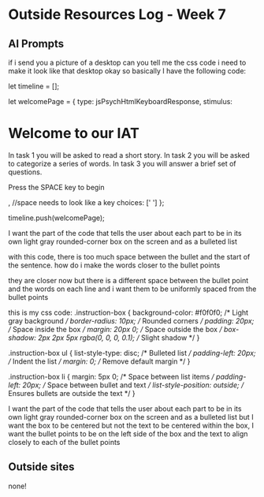 # Outside Resources Log - Week 7


## AI Prompts
if i send you a picture of a desktop can you tell me the css code i need to make it look like that desktop
okay so basically I have the following code:

let timeline = [];

let welcomePage = {
    type: jsPsychHtmlKeyboardResponse,
    stimulus: <h1>Welcome to our IAT </h1>
    <p class = 'instruct'> In task 1 you will be asked to read a short story.
    In task 2 you will be asked to categorize a series of words.
    In task 3 you will answer a brief set of questions.</p>
    <p class = 'welcomeInstruct'>Press the <span class = 'key'>SPACE</span> key to begin</p>,
    //space needs to look like a key
    choices: [' ']
};

timeline.push(welcomePage);

I want the part of the code that tells the user about each part to be in its own light gray rounded-corner box on the screen and as a bulleted list

with this code, there is too much space between the bullet and the start of the sentence. how do i make the words closer to the bullet points

they are closer now but there is a different space between the bullet point and the words on each line and i want them to be uniformly spaced from the bullet points

this is my css code: .instruction-box {
    background-color: #f0f0f0;
    /* Light gray background */
    border-radius: 10px;
    /* Rounded corners */
    padding: 20px;
    /* Space inside the box */
    margin: 20px 0;
    /* Space outside the box */
    box-shadow: 2px 2px 5px rgba(0, 0, 0, 0.1);
    /* Slight shadow */
}

.instruction-box ul {
    list-style-type: disc;
    /* Bulleted list */
    padding-left: 20px;
    /* Indent the list */
    margin: 0;
    /* Remove default margin */
}

.instruction-box li {
    margin: 5px 0;
    /* Space between list items */
    padding-left: 20px;
    /* Space between bullet and text */
    list-style-position: outside;
    /* Ensures bullets are outside the text */
}

I want the part of the code that tells the user about each part to be in its own light gray rounded-corner box on the screen and as a bulleted list but I want the box to be centered but not the text to be centered within the box, I want the bullet points to be on the left side of the box and the text to align closely to each of the bullet points


## Outside sites
none!